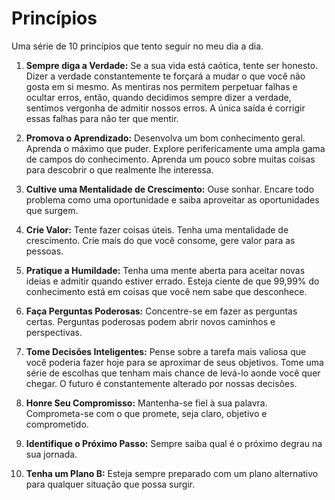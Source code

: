 # Princípios

Uma série de 10 princípios que tento seguir no meu dia a dia.

1. **Sempre diga a Verdade:** Se a sua vida está caótica, tente ser honesto. Dizer a verdade constantemente te forçará a mudar o que você não gosta em si mesmo. As mentiras nos permitem perpetuar falhas e ocultar erros, então, quando decidimos sempre dizer a verdade, sentimos vergonha de admitir nossos erros. A única saída é corrigir essas falhas para não ter que mentir.

2. **Promova o Aprendizado:** Desenvolva um bom conhecimento geral. Aprenda o máximo que puder. Explore perifericamente uma ampla gama de campos do conhecimento. Aprenda um pouco sobre muitas coisas para descobrir o que realmente lhe interessa.

3. **Cultive uma Mentalidade de Crescimento:** Ouse sonhar. Encare todo problema como uma oportunidade e saiba aproveitar as oportunidades que surgem.

4. **Crie Valor:** Tente fazer coisas úteis. Tenha uma mentalidade de crescimento. Crie mais do que você consome, gere valor para as pessoas.

5. **Pratique a Humildade:** Tenha uma mente aberta para aceitar novas ideias e admitir quando estiver errado. Esteja ciente de que 99,99% do conhecimento está em coisas que você nem sabe que desconhece.

6. **Faça Perguntas Poderosas:** Concentre-se em fazer as perguntas certas. Perguntas poderosas podem abrir novos caminhos e perspectivas.

7. **Tome Decisões Inteligentes:** Pense sobre a tarefa mais valiosa que você poderia fazer hoje para se aproximar de seus objetivos. Tome uma série de escolhas que tenham mais chance de levá-lo aonde você quer chegar. O futuro é constantemente alterado por nossas decisões.

8. **Honre Seu Compromisso:** Mantenha-se fiel à sua palavra. Comprometa-se com o que promete, seja claro, objetivo e comprometido.

9. **Identifique o Próximo Passo:** Sempre saiba qual é o próximo degrau na sua jornada.

10. **Tenha um Plano B:** Esteja sempre preparado com um plano alternativo para qualquer situação que possa surgir.
